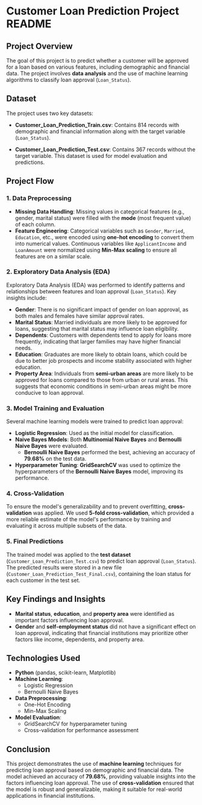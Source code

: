# **Customer Loan Prediction Project README**

## **Project Overview**
The goal of this project is to predict whether a customer will be approved for a loan based on various features, including demographic and financial data. The project involves **data analysis** and the use of machine learning algorithms to classify loan approval (`Loan_Status`).

## **Dataset**
The project uses two key datasets:

- **Customer_Loan_Prediction_Train.csv**: Contains 814 records with demographic and financial information along with the target variable (`Loan_Status`).
  
- **Customer_Loan_Prediction_Test.csv**: Contains 367 records without the target variable. This dataset is used for model evaluation and predictions.

## **Project Flow**

### **1. Data Preprocessing**
- **Missing Data Handling**: Missing values in categorical features (e.g., gender, marital status) were filled with the **mode** (most frequent value) of each column.
- **Feature Engineering**: Categorical variables such as `Gender`, `Married`, `Education`, etc., were encoded using **one-hot encoding** to convert them into numerical values. Continuous variables like `ApplicantIncome` and `LoanAmount` were normalized using **Min-Max scaling** to ensure all features are on a similar scale.

### **2. Exploratory Data Analysis (EDA)**
Exploratory Data Analysis (EDA) was performed to identify patterns and relationships between features and loan approval (`Loan_Status`). Key insights include:
- **Gender**: There is no significant impact of gender on loan approval, as both males and females have similar approval rates.
- **Marital Status**: Married individuals are more likely to be approved for loans, suggesting that marital status may influence loan eligibility.
- **Dependents**: Customers with dependents tend to apply for loans more frequently, indicating that larger families may have higher financial needs.
- **Education**: Graduates are more likely to obtain loans, which could be due to better job prospects and income stability associated with higher education.
- **Property Area**: Individuals from **semi-urban areas** are more likely to be approved for loans compared to those from urban or rural areas. This suggests that economic conditions in semi-urban areas might be more conducive to loan approval.

### **3. Model Training and Evaluation**
Several machine learning models were trained to predict loan approval:
- **Logistic Regression**: Used as the initial model for classification.
- **Naive Bayes Models**: Both **Multinomial Naive Bayes** and **Bernoulli Naive Bayes** were evaluated.
  - **Bernoulli Naive Bayes** performed the best, achieving an accuracy of **79.68%** on the test data.
- **Hyperparameter Tuning**: **GridSearchCV** was used to optimize the hyperparameters of the **Bernoulli Naive Bayes** model, improving its performance.

### **4. Cross-Validation**
To ensure the model's generalizability and to prevent overfitting, **cross-validation** was applied. We used **5-fold cross-validation**, which provided a more reliable estimate of the model's performance by training and evaluating it across multiple subsets of the data.

### **5. Final Predictions**
The trained model was applied to the **test dataset** (`Customer_Loan_Prediction_Test.csv`) to predict loan approval (`Loan_Status`). The predicted results were stored in a new file (`Customer_Loan_Prediction_Test_Final.csv`), containing the loan status for each customer in the test set.

## **Key Findings and Insights**
- **Marital status**, **education**, and **property area** were identified as important factors influencing loan approval.
- **Gender** and **self-employment status** did not have a significant effect on loan approval, indicating that financial institutions may prioritize other factors like income, dependents, and property area.

## **Technologies Used**
- **Python** (pandas, scikit-learn, Matplotlib)
- **Machine Learning**:
  - Logistic Regression
  - Bernoulli Naive Bayes
- **Data Preprocessing**:
  - One-Hot Encoding
  - Min-Max Scaling
- **Model Evaluation**:
  - GridSearchCV for hyperparameter tuning
  - Cross-validation for performance assessment

## **Conclusion**
This project demonstrates the use of **machine learning** techniques for predicting loan approval based on demographic and financial data. The model achieved an accuracy of **79.68%**, providing valuable insights into the factors influencing loan approval. The use of **cross-validation** ensured that the model is robust and generalizable, making it suitable for real-world applications in financial institutions.